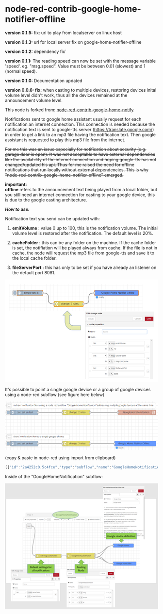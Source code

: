 # node-red-contrib-google-home-notifier-offline

**version 0.1.5:**
fix: url to play from localserver on linux host

**version 0.1.3:**
url for local server fix on google-home-notifier-offline

**version 0.1.2:**
dependency fix´

**version 0.1.1:**
The reading speed can now be set with the message variable 'speed'. eg. "msg.speed".
Value must be between 0.01 (slowest) and 1 (normal speed).

**version 0.1.0:**
Documentation updated

**version 0.0.6:**
**fix:** when casting to multiple devices, restoring devices inital volume level didn't work, thus all the devices remained at the announcement volume level.

This node is forked from:
<a href="https://github.com/nabbl/node-red-contrib-google-home-notify">node-red-contrib-google-home-notify</a>

Notifications sent to google home assistant usually request for each notification an internet connection.
This connection is needed because the notification text is sent to google-tts server (https://translate.google.com/) in order to get a link to an mp3 file having the notification text.
Then google assistant is requested to play this mp3 file from the internet.

~~For me this was an issue especially for notification about security (e.g. garage door is open). It was not acceptable to have external dependencies like the availability of the internet connection and hoping google-tts has not changed/updated his api.
Thus for me raised the need for offline notifications that run locally without external dependencies. 
This is why "node-red-contrib-google-home-notifier-offline" emerged.~~

**important:**<br>
**offline** refers to the announcement text being played from a local folder, but you still need an internet connection for casting to your google device, this is due to the google casting architecture.

***How to use:***

Notification text you send can be updated with:

1) **emitVolume** : value 0 up to 100, this is the notification volume. The initial volume level is restored after the notification. The default level is 20%.

2) **cacheFolder** :  this can be any folder on the machine. If the cache folder is set, the notifiation will be played always from cache. 
If the file is not in cache, the node will request the mp3 file from google-tts and save it to the local cache folder.

3) **fileServerPort** : this has only to be set if you have already an listener on the default port 8081.

![illustration](assets/illustration.PNG)



It's possible to point a single google device or a group of google devices using a node-red subflow (see figure here below)

![illustration](assets/usagesIllustration.PNG)

(copy & paste in node-red using import from clipboard)
``` js
[{"id":"2a4252c0.5c4fce","type":"subflow","name":"GoogleHomeNotification","info":"","in":[{"x":50,"y":30,"wires":[{"id":"2e760d93.791962"}]}],"out":[]},{"id":"5ae262d6.e988ac","type":"switch","z":"2a4252c0.5c4fce","name":"GoogleNotifyDestination","property":"destination","propertyType":"msg","rules":[{"t":"eq","v":"living","vt":"str"},{"t":"eq","v":"bureau","vt":"str"},{"t":"eq","v":"all","vt":"str"}],"checkall":"true","repair":false,"outputs":3,"x":450,"y":260,"wires":[["d4c7c0cb.b476e"],["33e2797c.5b5606"],["d4c7c0cb.b476e","33e2797c.5b5606"]],"outputLabels":["Google Home","Google Home mini",""]},{"id":"d4c7c0cb.b476e","type":"googlehome-notifier-offline","z":"2a4252c0.5c4fce","server":"da212a5d.597b08","name":"Google Home","x":800,"y":180,"wires":[]},{"id":"33e2797c.5b5606","type":"googlehome-notifier-offline","z":"2a4252c0.5c4fce","server":"ebe165de.892128","name":"Google Home Mini","x":790,"y":320,"wires":[]},{"id":"2e760d93.791962","type":"change","z":"2a4252c0.5c4fce","name":"","rules":[{"t":"set","p":"cacheFolder","pt":"msg","to":"d:\\tmp\\GHCache","tot":"str"}],"action":"","property":"","from":"","to":"","reg":false,"x":200,"y":260,"wires":[["5ae262d6.e988ac"]]},{"id":"da212a5d.597b08","type":"googlehome-config-node-offline","z":"2a4252c0.5c4fce","ipaddress":"192.168.20.194","name":"Google Home","language":"fr"},{"id":"ebe165de.892128","type":"googlehome-config-node-offline","z":"2a4252c0.5c4fce","ipaddress":"192.168.20.197","name":"Google Home Mini","language":"fr"},{"id":"3f60aa46.aa4026","type":"subflow:2a4252c0.5c4fce","z":"c348d271.07631","name":"","env":[],"x":910,"y":360,"wires":[]},{"id":"8c73b93b.3db918","type":"change","z":"c348d271.07631","name":"","rules":[{"t":"set","p":"destination","pt":"msg","to":"all","tot":"str"},{"t":"set","p":"emitVolume","pt":"msg","to":"50","tot":"str"}],"action":"","property":"","from":"","to":"","reg":false,"x":560,"y":360,"wires":[["3f60aa46.aa4026"]]},{"id":"fb06ce90.3001b","type":"inject","z":"c348d271.07631","name":"","topic":"","payload":"ceci est un test","payloadType":"str","repeat":"","crontab":"","once":false,"onceDelay":0.1,"x":260,"y":360,"wires":[["8c73b93b.3db918"]]},{"id":"4a281a.8a2917e8","type":"inject","z":"c348d271.07631","name":"","topic":"","payload":"ceci est un test","payloadType":"str","repeat":"","crontab":"","once":false,"onceDelay":0.1,"x":260,"y":540,"wires":[["ccef16e8.5ee2d8"]]},{"id":"ccef16e8.5ee2d8","type":"change","z":"c348d271.07631","name":"","rules":[{"t":"set","p":"emitVolume","pt":"msg","to":"50","tot":"str"},{"t":"set","p":"cacheFolder","pt":"msg","to":"D:\\tmp\\GHCache","tot":"str"},{"t":"set","p":"fileServerPort","pt":"msg","to":"8098","tot":"str"}],"action":"","property":"","from":"","to":"","reg":false,"x":560,"y":540,"wires":[["429d4f1d.2d91c"]]},{"id":"429d4f1d.2d91c","type":"googlehome-notifier-offline","z":"c348d271.07631","server":"b8b08a71.387228","name":"","x":900,"y":540,"wires":[]},{"id":"9f10712d.fc031","type":"comment","z":"c348d271.07631","name":"direct notification flow to a single google device","info":"","x":340,"y":500,"wires":[]},{"id":"1a676c3c.0a0bc4","type":"comment","z":"c348d271.07631","name":"indirect notification flow using a node red subflow \"Google Home Notification\" addressing multiple google devices at the same time","info":"","x":590,"y":320,"wires":[]},{"id":"b8b08a71.387228","type":"googlehome-config-node-offline","z":"","ipaddress":"192.168.20.194","name":"","language":"fr"}]
```

Inside of the "GoogleHomeNotification" subflow:

![illustration](assets/googleHomeNotificationSubflow.PNG)
